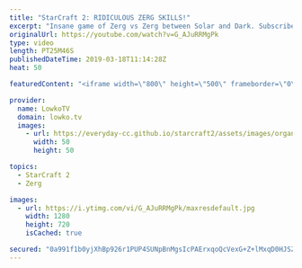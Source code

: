 ```yaml
---
title: "StarCraft 2: RIDICULOUS ZERG SKILLS!"
excerpt: "Insane game of Zerg vs Zerg between Solar and Dark. Subscribe for more videos: http://lowko.tv/youtube Nukes & Nydus worms: https://www.youtu.be/5qsgLgBABp0  The skill level is getting a little ridiculous in professional StarCraft 2. In this game both players are not just micro one or two fights at once,"
originalUrl: https://youtube.com/watch?v=G_AJuRRMgPk
type: video
length: PT25M46S
publishedDateTime: 2019-03-18T11:14:28Z
heat: 50

featuredContent: "<iframe width=\"800\" height=\"500\" frameborder=\"0\" src=\"https://www.youtube.com/embed/G_AJuRRMgPk\" allow=\"accelerometer; autoplay; encrypted-media; gyroscope; picture-in-picture\" allowfullscreen></iframe>"

provider:
  name: LowkoTV
  domain: lowko.tv
  images:
    - url: https://everyday-cc.github.io/starcraft2/assets/images/organizations/lowko.tv-50x50.jpg
      width: 50
      height: 50

topics:
  - StarCraft 2
  - Zerg

images:
  - url: https://i.ytimg.com/vi/G_AJuRRMgPk/maxresdefault.jpg
    width: 1280
    height: 720
    isCached: true

secured: "0a991f1b0yjXhBp926r1PUP4SUNpBnMgsIcPAErxqoQcVexG+Z+lMxqD0HJSZY6fB4F5Iaw01o2c7VOrb1cIWScUnofkTv5wRNWzDDFV4SzWeENOh2D3DX/jZB1fJA77mswxn7FkL+pjDdQCRxtM9eWRRPjfgD/xJeXXtpZyCOqa1KPW1eHQDDrwokDHPBn8OvosBAOLIDtL2hcJ2j1jZuZqg6a/VG2wQvBvzL525ORHuARLMKIBZ//rzkwFLZxPau6nGyvF6Fh09MEnaZm1SI1oUlOHqvB6R7++MlG6QPryIWjtVYRsxWjNq9I8EeM3ojp/RNxh/AsHbb0h10KWmZCL9RNEh5dtPP/01yskOWsyy7AWq0nKQyek9XRl9E/dBC0UOzxL1n2wfjfKhMz+SZoTHnuzhpttnc/6ws4rvzk=;Bkwku6ZxJE/QcoxvHEri9Q=="
---
```


